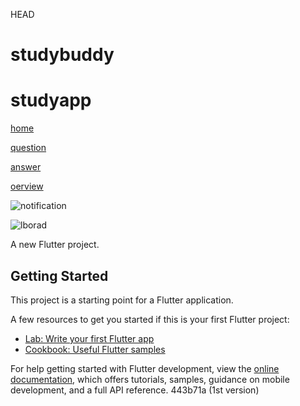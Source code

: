  HEAD
# studybuddy

# studyapp
[home](https://github.com/user-attachments/assets/54365444-fe59-48c3-a662-50ee45f3473a)

[question](https://github.com/user-attachments/assets/86c9b395-30a0-4d6a-9a04-ebdb4accf3e9)

[answer](https://github.com/user-attachments/assets/1204db91-5006-4866-a867-7c40326026f5)

[oerview](https://github.com/user-attachments/assets/727bb929-d91d-4921-90d4-bf004244ee10)

![notification](https://github.com/user-attachments/assets/89ab402c-4be3-4832-be50-c1da385c6ae1)

![lborad](https://github.com/user-attachments/assets/5827ab08-828c-40d9-8a5d-65e8ee58eb89)



A new Flutter project.

## Getting Started

This project is a starting point for a Flutter application.

A few resources to get you started if this is your first Flutter project:

- [Lab: Write your first Flutter app](https://docs.flutter.dev/get-started/codelab)
- [Cookbook: Useful Flutter samples](https://docs.flutter.dev/cookbook)

For help getting started with Flutter development, view the
[online documentation](https://docs.flutter.dev/), which offers tutorials,
samples, guidance on mobile development, and a full API reference.
 443b71a (1st version)

 


